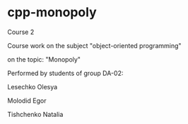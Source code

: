 # cpp-monopoly

Course 2

Course work on the subject "object-oriented programming"

on the topic: "Monopoly"


Performed by students of group DA-02:

Lesechko Olesya

Molodid Egor

Tishchenko Natalia
